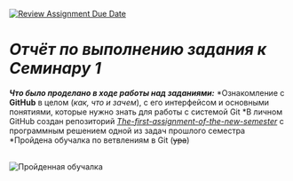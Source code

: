 [![Review Assignment Due Date](https://classroom.github.com/assets/deadline-readme-button-22041afd0340ce965d47ae6ef1cefeee28c7c493a6346c4f15d667ab976d596c.svg)](https://classroom.github.com/a/I8-8IFxo)
# *Отчёт по выполнению задания к Семинару 1*

_**Что было проделано в ходе работы над заданиями:**_
  *Ознакомление с **GitHub** в целом (_как, что и зачем_), с его интерфейсом и основными понятиями, которые нужно знать для работы с системой Git 
  *В личном GitHub создан репозиторий [_The-first-assignment-of-the-new-semester_](https://github.com/daria-kib/daria-kib-The-first-assignment-of-the-new-semester "Хи-хи-хи-хи-хи") с программным решением одной из задач прошлого семестра 
  *Пройдена обучалка по ветвлениям в Git (~~ура~~) 


</br>![Пройденная обучалка](pic1.PNG)
